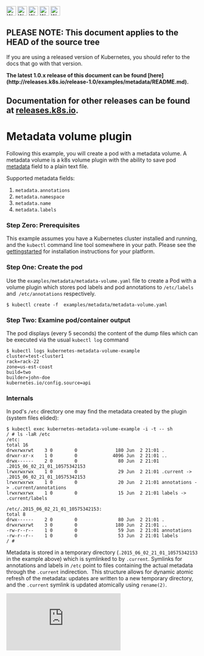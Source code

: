 <!-- BEGIN MUNGE: UNVERSIONED_WARNING -->

<!-- BEGIN STRIP_FOR_RELEASE -->

<img src="http://kubernetes.io/img/warning.png" alt="WARNING"
     width="25" height="25">
<img src="http://kubernetes.io/img/warning.png" alt="WARNING"
     width="25" height="25">
<img src="http://kubernetes.io/img/warning.png" alt="WARNING"
     width="25" height="25">
<img src="http://kubernetes.io/img/warning.png" alt="WARNING"
     width="25" height="25">
<img src="http://kubernetes.io/img/warning.png" alt="WARNING"
     width="25" height="25">

<h2>PLEASE NOTE: This document applies to the HEAD of the source tree</h2>

If you are using a released version of Kubernetes, you should
refer to the docs that go with that version.

<strong>
The latest 1.0.x release of this document can be found
[here](http://releases.k8s.io/release-1.0/examples/metadata/README.md).

Documentation for other releases can be found at
[releases.k8s.io](http://releases.k8s.io).
</strong>
--

<!-- END STRIP_FOR_RELEASE -->

<!-- END MUNGE: UNVERSIONED_WARNING -->

# Metadata volume plugin

Following this example, you will create a pod with a metadata volume.
A metadata volume is a k8s volume plugin with the ability to save pod [metadata](../../docs/devel/api-conventions.md#metadata) field to a plain text file.

Supported metadata fields:

1. `metadata.annotations`
2. `metadata.namespace`
3. `metadata.name`
4. `metadata.labels`

### Step Zero: Prerequisites

This example assumes you have a Kubernetes cluster installed and running, and the ```kubectl``` command line tool somewhere in your path. Please see the [gettingstarted](../../docs/getting-started-guides/) for installation instructions for your platform.

### Step One: Create the pod

Use the `examples/metadata/metadata-volume.yaml` file to create a Pod with a  volume plugin which stores pod labels and pod annotations to `/etc/labels` and  `/etc/annotations` respectively.

```shell
$ kubectl create -f  examples/metadata/metadata-volume.yaml
```

### Step Two: Examine pod/container output

The pod displays (every 5 seconds) the content of the dump files which can be executed via the usual `kubectl log` command

```shell
$ kubectl logs kubernetes-metadata-volume-example
cluster=test-cluster1
rack=rack-22
zone=us-est-coast
build=two
builder=john-doe
kubernetes.io/config.source=api
```

### Internals

In pod's `/etc` directory one may find the metadata created by the plugin (system files elided):

```shell
$ kubectl exec kubernetes-metadata-volume-example -i -t -- sh
/ # ls -laR /etc
/etc:
total 16
drwxrwxrwt    3 0        0              180 Jun  2 21:01 .
drwxr-xr-x    1 0        0             4096 Jun  2 21:01 ..
drwx------    2 0        0               80 Jun  2 21:01 .2015_06_02_21_01_10575342153
lrwxrwxrwx    1 0        0               29 Jun  2 21:01 .current -> .2015_06_02_21_01_10575342153
lrwxrwxrwx    1 0        0               20 Jun  2 21:01 annotations -> .current/annotations
lrwxrwxrwx    1 0        0               15 Jun  2 21:01 labels -> .current/labels

/etc/.2015_06_02_21_01_10575342153:
total 8
drwx------    2 0        0               80 Jun  2 21:01 .
drwxrwxrwt    3 0        0              180 Jun  2 21:01 ..
-rw-r--r--    1 0        0               59 Jun  2 21:01 annotations
-rw-r--r--    1 0        0               53 Jun  2 21:01 labels
/ #
```

Metadata is stored in a temporary directory (`.2015_06_02_21_01_10575342153` in the example above) which is symlinked to by `.current`. Symlinks for annotations and labels in `/etc` point to files containing the actual metadata through the `.current` indirection.  This structure allows for dynamic atomic refresh of the metadata: updates are written to a new temporary directory, and the `.current` symlink is updated atomically using `rename(2)`.


<!-- BEGIN MUNGE: GENERATED_ANALYTICS -->
[![Analytics](https://kubernetes-site.appspot.com/UA-36037335-10/GitHub/Godeps/_workspace/src/k8s.io/kubernetes/examples/metadata/README.md?pixel)]()
<!-- END MUNGE: GENERATED_ANALYTICS -->
